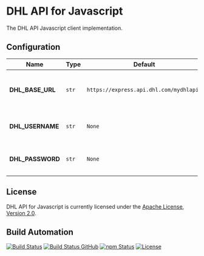 # DHL API for Javascript

The DHL API Javascript client implementation.

## Configuration

| Name             | Type  | Default                                 | Description                                                    |
| ---------------- | ----- | --------------------------------------- | -------------------------------------------------------------- |
| **DHL_BASE_URL** | `str` | `https://express.api.dhl.com/mydhlapi/` | The base URL that is going to be used for DHL API connections. |
| **DHL_USERNAME** | `str` | `None`                                  | The DHL API username to be used for authentication             |
| **DHL_PASSWORD** | `str` | `None`                                  | The DHL API password to be used for authentication             |

## License

DHL API for Javascript is currently licensed under the [Apache License, Version 2.0](http://www.apache.org/licenses/).

## Build Automation

[![Build Status](https://app.travis-ci.com/ripe-tech/dhl-api-js.svg?branch=master)](https://travis-ci.com/github/ripe-tech/dhl-api-js)
[![Build Status GitHub](https://github.com/ripe-tech/dhl-api-js/workflows/Main%20Workflow/badge.svg)](https://github.com/ripe-tech/dhl-api-js/actions)
[![npm Status](https://img.shields.io/npm/v/dhl-api.svg)](https://www.npmjs.com/package/dhl-api)
[![License](https://img.shields.io/badge/license-Apache%202.0-blue.svg)](https://www.apache.org/licenses/)
